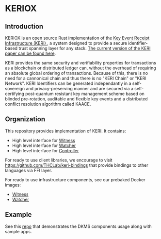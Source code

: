 # KERIOX

## Introduction

KERIOX is an open source Rust implementation of the [ Key Event Receipt Infrastructure (KERI) ](https://github.com/decentralized-identity/keri), a system designed to provide a secure identifier-based trust spanning layer for any stack. [The current version of the KERI paper can be found here](https://github.com/SmithSamuelM/Papers/blob/master/whitepapers/KERI_WP_2.x.web.pdf).

KERI provides the same security and verifiability properties for transactions as a blockchain or distributed ledger can, without the overhead of requiring an absolute global ordering of transactions. Because of this, there is no need for a cannonical chain and thus there is no "KERI Chain" or "KERI Network". KERI Identifiers can be generated independantly in a self-sovereign and privacy-preserving manner and are secured via a self-certifying post-quantum resistant key management scheme based on blinded pre-rotation, auditable and flexible key events and a distributed conflict resolution algorithm called KAACE.

## Organization

This repository provides implementation of KERI. It contains:
* High level interface for [Witness](./components/witness)
* High level interface for [Watcher](./components/watcher)
* High level interface for [Controller](./keriox_core/src/controller)

For ready to use client libraries, we encourage to visit https://github.com/THCLab/keri-bindings that provide bindings to other languages via FFI layer. 

For ready to use infrastructure components, see our prebaked Docker images:
* [Witness](https://hub.docker.com/r/humancolossus/keriox-witness)
* [Watcher](https://hub.docker.com/r/humancolossus/keriox-watcher)


## Example

See this [repo](https://github.com/THCLab/dkms-demo) that demonstrates the DKMS components usage along with sample apps.
